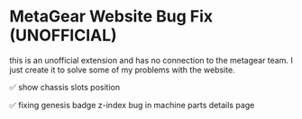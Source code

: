 # MetaGear Website Bug Fix (UNOFFICIAL)
this is an unofficial extension and has no connection to the metagear team. I just create it to solve some of my problems with the website.

✅ show chassis slots position

✅ fixing genesis badge z-index bug in machine parts details page
